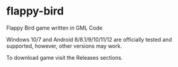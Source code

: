 # flappy-bird
Flappy Bird game written in GML Code 

Windows 10/7 and Android 8/8.1/9/10/11/12 are officially tested and supported, however, other versions may work.

To download game visit the Releases sections.
